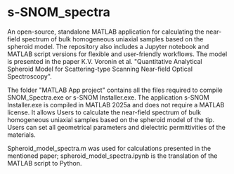 # s-SNOM_spectra
An open-source, standalone MATLAB application for calculating the near-field spectrum of bulk homogeneous uniaxial samples based on the spheroid model. The repository also includes a Jupyter notebook and MATLAB script versions for flexible and user-friendly workflows. The model is presented in the paper K.V. Voronin et al. "Quantitative Analytical Spheroid Model for Scattering-type Scanning Near-field Optical Spectroscopy".

The folder "MATLAB App project" contains all the files required to compile SNOM_Spectra.exe or s-SNOM Installer.exe. The application s-SNOM Installer.exe is compiled in MATLAB 2025a and does not require a MATLAB license. It allows Users to calculate the near-field spectrum of bulk homogeneous uniaxial samples based on the spheroid model of the tip. Users can set all geometrical parameters and dielectric permittivities of the materials.

Spheroid_model_spectra.m was used for calculations presented in the mentioned paper; spheroid_model_spectra.ipynb is the translation of the MATLAB script to Python.
